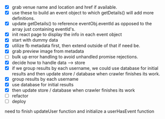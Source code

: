 - [x] grab venue name and location and href if available.
- [x] use these to build an event object to which getDetails() will add more definitions. 
- [x] update getDetails() to reference eventObj.eventId as opposed to the array just containing eventId's.
- [x] init react page to display the info in each event object
- [x] start with dummy data
- [x] utilize fb metadata first, then extend outside of that if need be.
- [x] grab preview image from metadata
- [ ] bulk up error handling to avoid unhandled promise rejections.
- [x] decide how to handle data --> store 
- [x] if we group results by each username, we could use database for initial results and then update store / database when crawler finishes its work. 
- [x] group results by each username
- [x] use database for initial results
- [x] then update store / database when crawler finishes its work
- [ ] refactor
- [ ] deploy

need to finish updateUser function and initialize a userHasEvent function